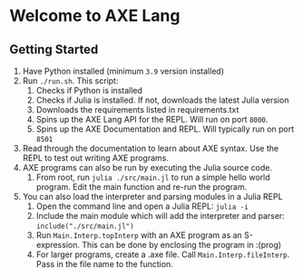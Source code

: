 # Welcome to AXE Lang
## Getting Started
1. Have Python installed (minimum `3.9` version installed)
2. Run `./run.sh`. This script:
    1. Checks if Python is installed 
    2. Checks if Julia is installed. If not, downloads the latest Julia version
    3. Downloads the requirements listed in requirements.txt
    4. Spins up the AXE Lang API for the REPL. Will run on port `8000`.
    5. Spins up the AXE Documentation and REPL. Will typically run on port `8501`
3. Read through the documentation to learn about AXE syntax. Use the REPL to test out writing AXE programs.
4. AXE programs can also be run by executing the Julia source code. 
    1. From root, run `julia ./src/main.jl` to run a simple hello world program. Edit the main function and re-run the program. 
5. You can also load the interpreter and parsing modules in a Julia REPL
    1. Open the command line and open a Julia REPL: `julia -i`
    2. Include the main module which will add the interpreter and parser: `include("./src/main.jl")`
    3. Run `Main.Interp.topInterp` with an AXE program as an S-expression. This can be done by enclosing the program in :(prog)
    4. For larger programs, create a .axe file. Call `Main.Interp.fileInterp`. Pass in the file name to the function.  